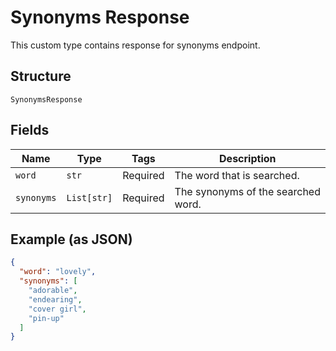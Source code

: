 
# Synonyms Response

This custom type contains response for synonyms endpoint.

## Structure

`SynonymsResponse`

## Fields

| Name | Type | Tags | Description |
|  --- | --- | --- | --- |
| `word` | `str` | Required | The word that is searched. |
| `synonyms` | `List[str]` | Required | The synonyms of the searched word. |

## Example (as JSON)

```json
{
  "word": "lovely",
  "synonyms": [
    "adorable",
    "endearing",
    "cover girl",
    "pin-up"
  ]
}
```


